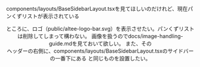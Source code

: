 components/layouts/BaseSidebarLayout.tsxを見てほしいのだけれど、現在パンくずリストが表示されている<header>ところに、ロゴ（public/altee-logo-bar.svg）を表示させたい。パンくずリストは削除してしまって構わない。
画像を扱うのでdocs/image-handling-guide.mdを見ておいて欲しい。
また、その<header>ヘッダーの右側に、components/layouts/BaseSidebarLayout.tsxのサイドバーの一番下にある <NavUser />と同じものを設置したい。
